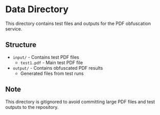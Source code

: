 # Data Directory

This directory contains test files and outputs for the PDF obfuscation service.

## Structure

- `input/` - Contains test PDF files
  - `test1.pdf` - Main test PDF file
- `output/` - Contains obfuscated PDF results
  - Generated files from test runs

## Note

This directory is gitignored to avoid committing large PDF files and test outputs to the repository. 